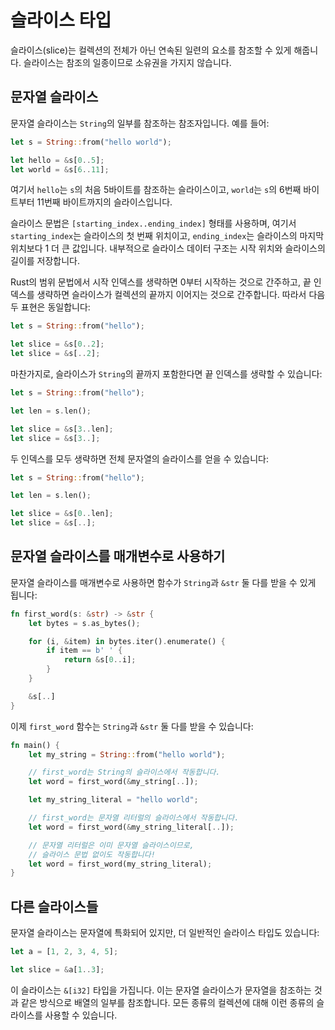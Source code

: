 # 슬라이스 타입

슬라이스(slice)는 컬렉션의 전체가 아닌 연속된 일련의 요소를 참조할 수 있게 해줍니다. 슬라이스는 참조의 일종이므로 소유권을 가지지 않습니다.

## 문자열 슬라이스

문자열 슬라이스는 `String`의 일부를 참조하는 참조자입니다. 예를 들어:

```rust
let s = String::from("hello world");

let hello = &s[0..5];
let world = &s[6..11];
```

여기서 `hello`는 `s`의 처음 5바이트를 참조하는 슬라이스이고, `world`는 `s`의 6번째 바이트부터 11번째 바이트까지의 슬라이스입니다.

슬라이스 문법은 `[starting_index..ending_index]` 형태를 사용하며, 여기서 `starting_index`는 슬라이스의 첫 번째 위치이고, `ending_index`는 슬라이스의 마지막 위치보다 1 더 큰 값입니다. 내부적으로 슬라이스 데이터 구조는 시작 위치와 슬라이스의 길이를 저장합니다.

Rust의 범위 문법에서 시작 인덱스를 생략하면 0부터 시작하는 것으로 간주하고, 끝 인덱스를 생략하면 슬라이스가 컬렉션의 끝까지 이어지는 것으로 간주합니다. 따라서 다음 두 표현은 동일합니다:

```rust
let s = String::from("hello");

let slice = &s[0..2];
let slice = &s[..2];
```

마찬가지로, 슬라이스가 `String`의 끝까지 포함한다면 끝 인덱스를 생략할 수 있습니다:

```rust
let s = String::from("hello");

let len = s.len();

let slice = &s[3..len];
let slice = &s[3..];
```

두 인덱스를 모두 생략하면 전체 문자열의 슬라이스를 얻을 수 있습니다:

```rust
let s = String::from("hello");

let len = s.len();

let slice = &s[0..len];
let slice = &s[..];
```

## 문자열 슬라이스를 매개변수로 사용하기

문자열 슬라이스를 매개변수로 사용하면 함수가 `String`과 `&str` 둘 다를 받을 수 있게 됩니다:

```rust
fn first_word(s: &str) -> &str {
    let bytes = s.as_bytes();

    for (i, &item) in bytes.iter().enumerate() {
        if item == b' ' {
            return &s[0..i];
        }
    }

    &s[..]
}
```

이제 `first_word` 함수는 `String`과 `&str` 둘 다를 받을 수 있습니다:

```rust
fn main() {
    let my_string = String::from("hello world");

    // first_word는 String의 슬라이스에서 작동합니다.
    let word = first_word(&my_string[..]);

    let my_string_literal = "hello world";

    // first_word는 문자열 리터럴의 슬라이스에서 작동합니다.
    let word = first_word(&my_string_literal[..]);

    // 문자열 리터럴은 이미 문자열 슬라이스이므로,
    // 슬라이스 문법 없이도 작동합니다!
    let word = first_word(my_string_literal);
}
```

## 다른 슬라이스들

문자열 슬라이스는 문자열에 특화되어 있지만, 더 일반적인 슬라이스 타입도 있습니다:

```rust
let a = [1, 2, 3, 4, 5];

let slice = &a[1..3];
```

이 슬라이스는 `&[i32]` 타입을 가집니다. 이는 문자열 슬라이스가 문자열을 참조하는 것과 같은 방식으로 배열의 일부를 참조합니다. 모든 종류의 컬렉션에 대해 이런 종류의 슬라이스를 사용할 수 있습니다.